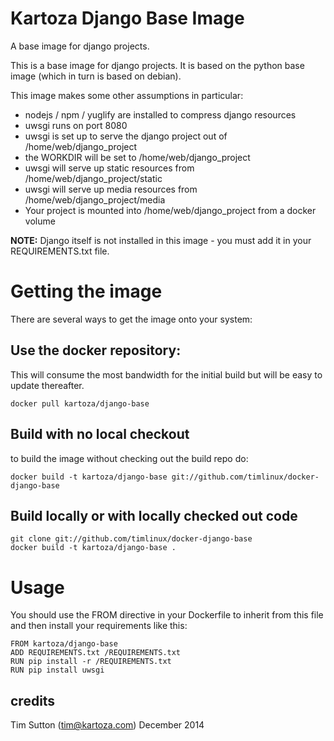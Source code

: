 # Kartoza Django Base Image

A base image for django projects.

This is a base image for django projects. It is based on the 
python base image (which in turn is based on debian). 

This image makes some other assumptions in particular:

* nodejs / npm / yuglify are installed to compress django resources
* uwsgi runs on port 8080
* uwsgi is set up to serve the django project out of /home/web/django_project
* the WORKDIR will be set to /home/web/django_project
* uwsgi will serve up static resources from /home/web/django_project/static
* uwsgi will serve up media resources from /home/web/django_project/media
* Your project is mounted into /home/web/django_project from a docker volume


**NOTE:** Django itself is not installed in this image - you must add it in your
REQUIREMENTS.txt file.

# Getting the image

There are several ways to get the image onto your system:

## Use the docker repository:

This will consume the most bandwidth for the initial build but 
will be easy to update thereafter. 

```
docker pull kartoza/django-base
```

## Build with no local checkout


to build the image without checking out the build repo do:

```
docker build -t kartoza/django-base git://github.com/timlinux/docker-django-base
```

## Build locally or with locally checked out code

```
git clone git://github.com/timlinux/docker-django-base
docker build -t kartoza/django-base .
```

# Usage

You should use the FROM directive in your Dockerfile to inherit from this file
and then install your requirements like this:

```
FROM kartoza/django-base
ADD REQUIREMENTS.txt /REQUIREMENTS.txt
RUN pip install -r /REQUIREMENTS.txt
RUN pip install uwsgi
```



## credits

Tim Sutton (tim@kartoza.com)
December 2014

